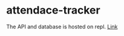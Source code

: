 # attendace-tracker

The API and database is hosted on repl. [Link](https://attendanceTracker.kk-001.repl.co)

